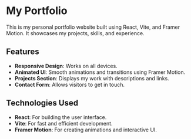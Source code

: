 # My Portfolio

This is my personal portfolio website built using React, Vite, and Framer Motion. It showcases my projects, skills, and experience.

## Features

- **Responsive Design**: Works on all devices.
- **Animated UI**: Smooth animations and transitions using Framer Motion.
- **Projects Section**: Displays my work with descriptions and links.
- **Contact Form**: Allows visitors to get in touch.

## Technologies Used

- **React**: For building the user interface.
- **Vite**: For fast and efficient development.
- **Framer Motion**: For creating animations and interactive UI.

